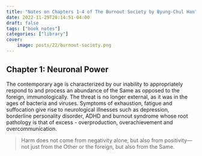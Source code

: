 ```yaml
---
title: "Notes on Chapters 1-4 of The Burnout Society by Byung-Chul Han"
date: 2022-11-29T20:14:51-04:00
draft: false
tags: ["book notes"]
categories: ["library"]
cover:
    image: posts/22/burnout-society.png
---
```


## Chapter 1: Neuronal Power
The contemporary age is characterized by our inability to appropriately respond to and process an abundance of the Same as opposed to the foreign, immunologically. The threat is no longer external, as it was in the ages of bacteria and viruses. Symptoms of exhaustion, fatigue and suffocation give rise to neurological illnesses such as depression, borderline personality disorder, ADHD and burnout syndrome whose root pathology is that of excess - overproduction, overachievement and overcommunication.

> Harm does not come from negativity alone, but also from positivity—not just from the Other or the foreign, but also from the Same.